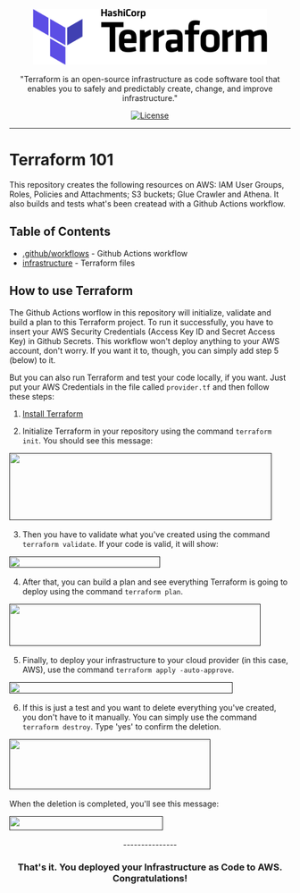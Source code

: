<p align="center">
  <a href="" rel="noopener">
 <img width=420px height=100px src="images/1024px-Terraform_Logo.png" alt="Terraform logo"></a>
</p>

<p align="center">"Terraform is an open-source infrastructure as code software tool that enables you to safely and predictably create, change, and improve infrastructure."</p>

<div align="center">

[![License](https://img.shields.io/badge/license-MIT-blue.svg)](/LICENSE)

</div>

---

# Terraform 101
This repository creates the following resources on AWS: IAM User Groups, Roles, Policies and Attachments; S3 buckets; Glue Crawler and Athena. It also builds and tests what's been createad with a Github Actions workflow. 

## Table of Contents

- [.github/workflows](https://github.com/anneglienke/terraform101/tree/main/.github/workflows) - Github Actions workflow
- [infrastructure](https://github.com/anneglienke/terraform101/tree/main/infrastructure) - Terraform files

## How to use Terraform

The Github Actions worflow in this repository will initialize, validate and build a plan to this Terraform project. To run it successfully, you have to insert your AWS Security Credentials (Access Key ID and Secret Access Key) in Github Secrets. This workflow won't deploy anything to your AWS account, don't worry. If you want it to, though, you can simply add step 5 (below) to it.

But you can also run Terraform and test your code locally, if you want. Just put your AWS Credentials in the file called `provider.tf` and then follow these steps:

1. [Install Terraform](https://developer.hashicorp.com/terraform/tutorials/aws-get-started/install-cli?in=terraform%2Faws-get-started)


2. Initialize Terraform in your repository using the command `terraform init`. You should see this message:

<p align="left">
  <a href="" rel="noopener">
 <img width=470px height=120px src="https://user-images.githubusercontent.com/42218088/125295964-2bd5cd00-e2fc-11eb-8bc8-2965e697f2b8.png"></a>
</p>


3. Then you have to validate what you've created using the command `terraform validate`. If your code is valid, it will show:

<p align="left">
  <a href="" rel="noopener">
 <img width=270px height=20px src="https://user-images.githubusercontent.com/42218088/125296018-3bedac80-e2fc-11eb-9a7c-4efee6dfd0d4.png"></a>
</p>


4. After that, you can build a plan and see everything Terraform is going to deploy using the command `terraform plan`.

<p align="left">
  <a href="" rel="noopener">
 <img width=450px height=75px src="https://user-images.githubusercontent.com/42218088/125296049-4445e780-e2fc-11eb-95b7-ceef29b13c63.png"></a>
</p>


5. Finally, to deploy your infrastructure to your cloud provider (in this case, AWS), use the command `terraform apply -auto-approve`.

<p align="left">
  <a href="" rel="noopener">
 <img width=400px height=20px  src="https://user-images.githubusercontent.com/42218088/125296080-4b6cf580-e2fc-11eb-8929-d758de74475c.png"></a>
</p>


6. If this is just a test and you want to delete everything you've created, you don't have to it manually. You can simply use the command `terraform destroy`. Type 'yes' to confirm the deletion.

<p align="left">
  <a href="" rel="noopener">
 <img width=360px height=90px src="https://user-images.githubusercontent.com/42218088/125296106-53c53080-e2fc-11eb-8d9c-5acdc4915cfd.png"></a>
</p>


When the deletion is completed, you'll see this message:

<p align="left">
  <a href="" rel="noopener">
 <img width=275px height=25px src="https://user-images.githubusercontent.com/42218088/125296133-5889e480-e2fc-11eb-8b24-20ff8749e8eb.png"></a>
</p>


<p align="center">---------------</p>
<h3 align="center"> That's it. You deployed your Infrastructure as Code to AWS. Congratulations! </h3>

